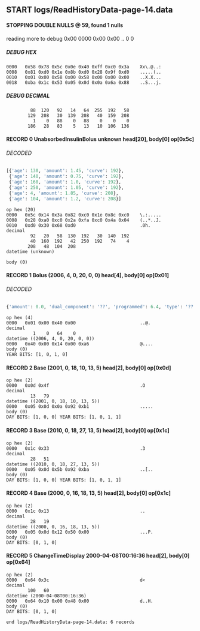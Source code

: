 ## START logs/ReadHistoryData-page-14.data
#### STOPPING DOUBLE NULLS @ 59, found 1 nulls
reading more to debug 0x00
    0000   0x00 0x00                                  ..
              0    0
##### DEBUG HEX
    0000   0x58 0x78 0x5c 0x0e 0x40 0xff 0xc0 0x3a    Xx\.@..:
    0008   0x81 0xd0 0x1e 0x8b 0xd0 0x28 0x9f 0xd0    .....(..
    0010   0x01 0x00 0x58 0x00 0x58 0x00 0x00 0x00    ..X.X...
    0018   0xba 0x1c 0x53 0x05 0x0d 0x0a 0x6a 0x88    ..S...j.
##### DEBUG DECIMAL
             88  120   92   14   64  255  192   58
            129  208   30  139  208   40  159  208
              1    0   88    0   88    0    0    0
            186   28   83    5   13   10  106  136
#### RECORD 0 UnabsorbedInsulinBolus unknown head[20], body[0] op[0x5c]
###### DECODED
```python
[{'age': 130, 'amount': 1.45, 'curve': 192},
 {'age': 140, 'amount': 0.75, 'curve': 192},
 {'age': 160, 'amount': 1.0, 'curve': 192},
 {'age': 250, 'amount': 1.05, 'curve': 192},
 {'age': 4, 'amount': 1.85, 'curve': 208},
 {'age': 104, 'amount': 1.2, 'curve': 208}]
```
    op hex (20)
    0000   0x5c 0x14 0x3a 0x82 0xc0 0x1e 0x8c 0xc0    \.:.....
    0008   0x28 0xa0 0xc0 0x2a 0xfa 0xc0 0x4a 0x04    (..*..J.
    0010   0xd0 0x30 0x68 0xd0                        .0h.
    decimal
             92   20   58  130  192   30  140  192
             40  160  192   42  250  192   74    4
            208   48  104  208
    datetime (unknown)

    body (0)

#### RECORD 1 Bolus (2006, 4, 0, 20, 0, 0) head[4], body[0] op[0x01]
###### DECODED
```python
{'amount': 0.0, 'dual_component': '??', 'programmed': 6.4, 'type': '??'}
```
    op hex (4)
    0000   0x01 0x00 0x40 0x00                        ..@.
    decimal
              1    0   64    0
    datetime ((2006, 4, 0, 20, 0, 0))
    0000   0x40 0x00 0x14 0x00 0xa6                   @....
    body (0)
    YEAR BITS: [1, 0, 1, 0]
#### RECORD 2 Base (2001, 0, 18, 10, 13, 5) head[2], body[0] op[0x0d]

    op hex (2)
    0000   0x0d 0x4f                                  .O
    decimal
             13   79
    datetime ((2001, 0, 18, 10, 13, 5))
    0000   0x05 0x0d 0x0a 0x92 0xb1                   .....
    body (0)
    DAY BITS: [1, 0, 0] YEAR BITS: [1, 0, 1, 1]
#### RECORD 3 Base (2010, 0, 18, 27, 13, 5) head[2], body[0] op[0x1c]

    op hex (2)
    0000   0x1c 0x33                                  .3
    decimal
             28   51
    datetime ((2010, 0, 18, 27, 13, 5))
    0000   0x05 0x0d 0x5b 0x92 0xba                   ..[..
    body (0)
    DAY BITS: [1, 0, 0] YEAR BITS: [1, 0, 1, 1]
#### RECORD 4 Base (2000, 0, 16, 18, 13, 5) head[2], body[0] op[0x1c]

    op hex (2)
    0000   0x1c 0x13                                  ..
    decimal
             28   19
    datetime ((2000, 0, 16, 18, 13, 5))
    0000   0x05 0x0d 0x12 0x50 0x00                   ...P.
    body (0)
    DAY BITS: [0, 1, 0]
#### RECORD 5 ChangeTimeDisplay 2000-04-08T00:16:36 head[2], body[0] op[0x64]

    op hex (2)
    0000   0x64 0x3c                                  d<
    decimal
            100   60
    datetime (2000-04-08T00:16:36)
    0000   0x64 0x10 0x00 0x48 0x00                   d..H.
    body (0)
    DAY BITS: [0, 1, 0]
`end logs/ReadHistoryData-page-14.data: 6 records`
